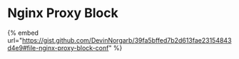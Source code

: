 # Nginx Proxy Block



{% embed url="https://gist.github.com/DevinNorgarb/39fa5bffed7b2d613fae23154843d4e9#file-nginx-proxy-block-conf" %}
